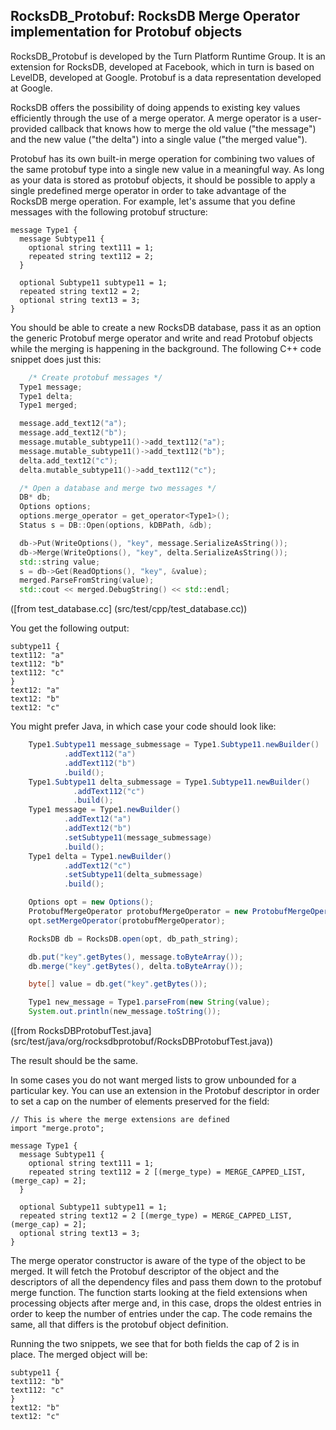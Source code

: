 ## RocksDB_Protobuf: RocksDB Merge Operator implementation for Protobuf objects

RocksDB_Protobuf is developed by the Turn Platform Runtime Group. It
is an extension for RocksDB, developed at Facebook, which in turn is based on
LevelDB, developed at Google. Protobuf is a data representation
developed at Google.

RocksDB offers the possibility of doing appends to existing key values
efficiently through the use of a merge operator. A merge operator is a
user-provided callback that knows how to merge the old value ("the
message") and the new value ("the delta") into a single value
("the merged value").

Protobuf has its own built-in merge operation for combining two values
of the same protobuf type into a single new value in a meaningful
way. As long as your data is stored as protobuf objects, it should be
possible to apply a single predefined merge operator in order to take
advantage of the RocksDB merge operation. For example, let's assume
that you define messages with the following protobuf structure:

```
message Type1 {
  message Subtype11 {
    optional string text111 = 1;
    repeated string text112 = 2;
  }

  optional Subtype11 subtype11 = 1;
  repeated string text12 = 2;
  optional string text13 = 3;
}
```

You should be able to create a new RocksDB database, pass it as an
option the generic Protobuf merge operator and write and read Protobuf
objects while the merging is happening in the background. The
following C++ code snippet does just this:


```C++
    /* Create protobuf messages */
  Type1 message;
  Type1 delta;
  Type1 merged;

  message.add_text12("a");
  message.add_text12("b");
  message.mutable_subtype11()->add_text112("a");
  message.mutable_subtype11()->add_text112("b");
  delta.add_text12("c");
  delta.mutable_subtype11()->add_text112("c");

  /* Open a database and merge two messages */
  DB* db;
  Options options;
  options.merge_operator = get_operator<Type1>();
  Status s = DB::Open(options, kDBPath, &db);

  db->Put(WriteOptions(), "key", message.SerializeAsString());
  db->Merge(WriteOptions(), "key", delta.SerializeAsString());
  std::string value;
  s = db->Get(ReadOptions(), "key", &value);
  merged.ParseFromString(value);
  std::cout << merged.DebugString() << std::endl;
```
([from test_database.cc] (src/test/cpp/test_database.cc))

You get the following output:

```
subtype11 {
text112: "a"
text112: "b"
text112: "c"
}
text12: "a"
text12: "b"
text12: "c"
```

You might prefer Java, in which case your code should look like:

```Java
	Type1.Subtype11 message_submessage = Type1.Subtype11.newBuilder()
			.addText112("a")
			.addText112("b")
			.build();
	Type1.Subtype11 delta_submessage = Type1.Subtype11.newBuilder()
			  .addText112("c")
			  .build();
    Type1 message = Type1.newBuilder()
			.addText12("a")
			.addText12("b")
			.setSubtype11(message_submessage)
			.build();
	Type1 delta = Type1.newBuilder()
			.addText12("c")
			.setSubtype11(delta_submessage)
			.build();

    Options opt = new Options();
    ProtobufMergeOperator protobufMergeOperator = new ProtobufMergeOperator(Type1.class);
    opt.setMergeOperator(protobufMergeOperator);

    RocksDB db = RocksDB.open(opt, db_path_string);

    db.put("key".getBytes(), message.toByteArray());
    db.merge("key".getBytes(), delta.toByteArray());

    byte[] value = db.get("key".getBytes());

	Type1 new_message = Type1.parseFrom(new String(value);
	System.out.println(new_message.toString());
```
([from RocksDBProtobufTest.java] (src/test/java/org/rocksdbprotobuf/RocksDBProtobufTest.java))

The result should be the same.

In some cases you do not want merged lists to grow unbounded for a
particular key. You can use an extension in the Protobuf descriptor in
order to set a cap on the number of elements preserved for the field:

```
// This is where the merge extensions are defined
import "merge.proto";

message Type1 {
  message Subtype11 {
    optional string text111 = 1;
    repeated string text112 = 2 [(merge_type) = MERGE_CAPPED_LIST, (merge_cap) = 2];
  }

  optional Subtype11 subtype11 = 1;
  repeated string text12 = 2 [(merge_type) = MERGE_CAPPED_LIST, (merge_cap) = 2];
  optional string text13 = 3;
}
```

The merge operator constructor is aware of the type of the object to
be merged. It will fetch the Protobuf descriptor of the object and the
descriptors of all the dependency files and pass them down to the
protobuf merge function. The function starts looking at the field
extensions when processing objects after merge and, in this case, drops
the oldest entries in order to keep the number of entries under the
cap. The code remains the same, all that differs is the protobuf
object definition.

Running the two snippets, we see that for both fields the cap of 2 is
in place. The merged object will be:
```
subtype11 {
text112: "b"
text112: "c"
}
text12: "b"
text12: "c"
```
